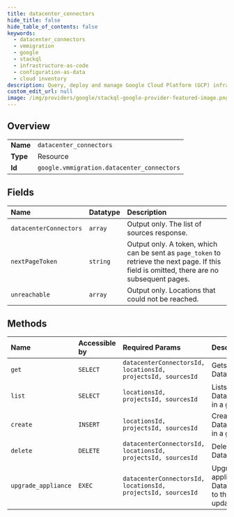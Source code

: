 ```yaml
---
title: datacenter_connectors
hide_title: false
hide_table_of_contents: false
keywords:
  - datacenter_connectors
  - vmmigration
  - google    
  - stackql
  - infrastructure-as-code
  - configuration-as-data
  - cloud inventory
description: Query, deploy and manage Google Cloud Platform (GCP) infrastructure and resources using SQL
custom_edit_url: null
image: /img/providers/google/stackql-google-provider-featured-image.png
---
```

  
    

## Overview
<table><tbody>
<tr><td><b>Name</b></td><td><code>datacenter_connectors</code></td></tr>
<tr><td><b>Type</b></td><td>Resource</td></tr>
<tr><td><b>Id</b></td><td><code>google.vmmigration.datacenter_connectors</code></td></tr>
</tbody></table>

## Fields
| Name | Datatype | Description |
|:-----|:---------|:------------|
| `datacenterConnectors` | `array` | Output only. The list of sources response. |
| `nextPageToken` | `string` | Output only. A token, which can be sent as `page_token` to retrieve the next page. If this field is omitted, there are no subsequent pages. |
| `unreachable` | `array` | Output only. Locations that could not be reached. |
## Methods
| Name | Accessible by | Required Params | Description |
|:-----|:--------------|:----------------|:------------|
| `get` | `SELECT` | `datacenterConnectorsId, locationsId, projectsId, sourcesId` | Gets details of a single DatacenterConnector. |
| `list` | `SELECT` | `locationsId, projectsId, sourcesId` | Lists DatacenterConnectors in a given Source. |
| `create` | `INSERT` | `locationsId, projectsId, sourcesId` | Creates a new DatacenterConnector in a given Source. |
| `delete` | `DELETE` | `datacenterConnectorsId, locationsId, projectsId, sourcesId` | Deletes a single DatacenterConnector. |
| `upgrade_appliance` | `EXEC` | `datacenterConnectorsId, locationsId, projectsId, sourcesId` | Upgrades the appliance relate to this DatacenterConnector to the in-place updateable version. |
